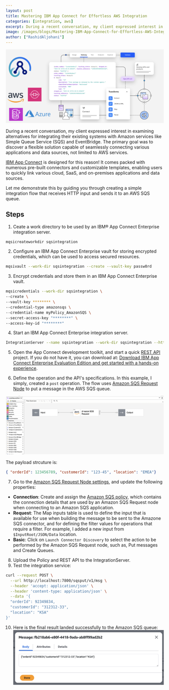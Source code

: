 ```yaml
---
layout: post
title: Mastering IBM App Connect for Effortless AWS Integration
categories: [integration, aws]
excerpt: During a recent conversation, my client expressed interest in examining alternatives for integrating their existing systems with Amazon services like Simple Queue Service (SQS) and EventBridge.
image: /images/blogs/Mastering-IBM-App-Connect-for-Effortless-AWS-Integration/banner.png
author: ["RashidAljohani"]
---
```



![](/images/blogs/Mastering-IBM-App-Connect-for-Effortless-AWS-Integration/banner.png)


During a recent conversation, my client expressed interest in examining alternatives for integrating their existing systems with Amazon services like Simple Queue Service (SQS) and EventBridge. The primary goal was to discover a flexible solution capable of seamlessly connecting various applications and data sources, not limited to AWS services. 

[IBM App Connect](https://www.ibm.com/products/app-connect) is designed for this reason! It comes packed with numerous pre-built connectors and customizable templates, enabling users to quickly link various cloud, SaaS, and on-premises applications and data sources.

Let me demonstrate this by guiding you through creating a simple integration flow that receives HTTP input and sends it to an AWS SQS queue.

## Steps

1. Ceate a work directory to be used by an IBM® App Connect Enterprise integration server.

```bash
mqsicreateworkdir sqsintegration
```

2. Configure an IBM App Connect Enterprise vault for storing encrypted credentials, which can be used to access secured resources.

```bash
mqsivault --work-dir sqsintegration --create --vault-key passw0rd
```

3. Encrypt credentials and store them in an IBM App Connect Enterprise vault.

```bash
mqsicredentials --work-dir sqsintegration \
--create \
--vault-key ******** \
--credential-type amazonsqs \
--credential-name myPolicy_AmazonSQS \
--secret-access-key "********" \
--access-key-id "********"
```

4. Start an IBM App Connect Enterprise integration server.

```bash
IntegrationServer --name sqsintegration --work-dir sqsintegration --http-port-number 7800 --admin-rest-api 7600 --vault-key ********
```

5. Open the App Connect development toolkit, and start a quick [REST API](https://www.ibm.com/docs/en/app-connect/13.0?topic=apis-creating-rest-api) project. If you do not have it, you can download at: [Download IBM App Connect Enterprise Evaluation Edition and get started with a hands-on experience](https://www.ibm.com/docs/en/app-connect/13.0?topic=gsace-download-app-connect-enterprise-evaluation-edition-get-started).

6. Define the operation and the API's specifications. In this example, I simply, created a `post` operation. The flow uses [Amazon SQS Request Node](https://www.ibm.com/docs/en/app-connect/13.0?topic=nodes-amazon-sqs-request-node) to put a message in the AWS SQS queue.

![](/images/blogs/Mastering-IBM-App-Connect-for-Effortless-AWS-Integration/flow.png)

The payload strcuture is:

```json
{ "orderId": 123456789, "customerId": "123-45", "location": "EMEA"}
```

7. Go to the [Amazon SQS Request Node settings](https://www.ibm.com/docs/en/app-connect/13.0?topic=nodes-amazon-sqs-request-node), and update the following properties:

- **Connection**: Create and assign the [Amazon SQS policy](https://www.ibm.com/docs/en/app-connect/13.0?topic=properties-amazon-sqs-policy), which contains the connection details that are used by an Amazon SQS Request node when connecting to an Amazon SQS application.
- **Request**: The Map inputs table is used to define the input that is available for use when building the message to be sent to the Amazone SQS connector, and for defining the filter values for operations that require a filter. For example, I added a new input from `$InputRoot/JSON/Data` location.
- **Basic**: Click on `Launch Connector Discovery` to select the action to be performed by the Amazon SQS Request node, such as, Put messages and Create Queues.

8. Upload the Policy and REST API to the IntegrationServer.
9. Test the integration service:

```bash
curl --request POST \
  --url http://localhost:7800/sqsput/v1/msg \
  --header 'accept: application/json' \
  --header 'content-type: application/json' \
  --data '{
  "orderId": 92349834,
  "customerId": "312312-33",
  "location": "KSA"
}'
```
10. Here is the final result landed successfully to the Amazon SQS queue:
![](/images/blogs/Mastering-IBM-App-Connect-for-Effortless-AWS-Integration/output.png)


